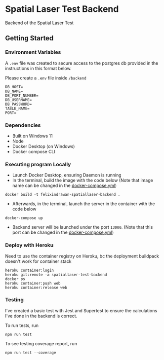 # Spatial Laser Test Backend

Backend of the Spatial Laser Test

## Getting Started

### Environment Variables

A `.env` file was created to secure access to the postgres db provided in the instructions in this format below.

Please create a `.env` file inside `/backend`
```
DB_HOST=
DB_NAME=
DB_PORT_NUMBER=
DB_USERNAME=
DB_PASSWORD=
TABLE_NAME=
PORT=
```

### Dependencies

* Built on Windows 11
* Node
* Docker Desktop (on Windows)  
* Docker compose CLI

### Executing program Locally
* Launch Docker Desktop, ensuring Daemon is running
* In the terminal, build the image with the code below (Note that image name can be changed in the [docker-compose.yml](./docker-compose.yml))
```
docker build -t felixindrawan-spatiallaser-backend .
```
* Afterwards, in the terminal, launch the server in the container with the code below 
```
docker-compose up
```
* Backend server will be launched under the port `13000`. (Note that this port can be changed in the [docker-compose.yml](./docker-compose.yml))

### Deploy with Heroku
Need to use the container registry on Heroku, bc the deployment buildpack doesn't work for container stack
```
heroku container:login
heroku git:remote -a spatiallaser-test-backend
docker ps
heroku container:push web
heroku container:release web
```

### Testing
I've created a basic test with Jest and Supertest to ensure the calculations I've done in the backend is correct.

To run tests, run
```
npm run test
```

To see testing coverage report, run
```
npm run test --coverage
```
